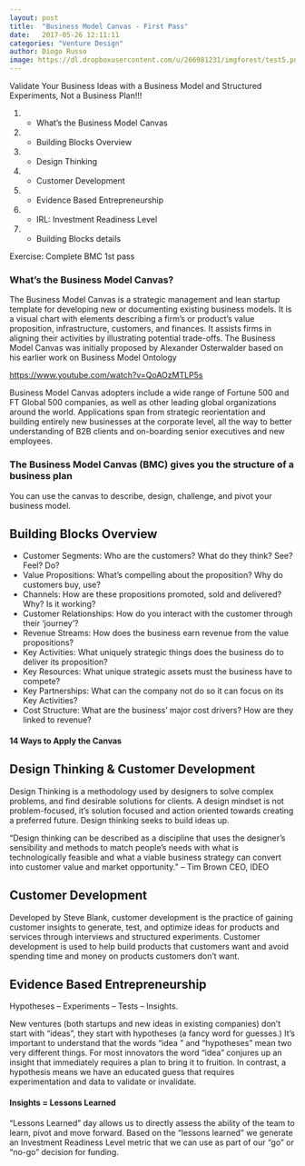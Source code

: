 ```yaml
---
layout: post
title:  "Business Model Canvas - First Pass"
date:   2017-05-26 12:11:11
categories: "Venture Design"
author: Diogo Russo
image: https://dl.dropboxusercontent.com/u/266981231/imgforest/test5.png
---
```


Validate Your Business Ideas with a Business Model and Structured Experiments, Not a Business Plan!!!

1. - What’s the Business Model Canvas
2. - Building Blocks Overview
3. - Design Thinking
4. - Customer Development
5. - Evidence Based Entrepreneurship
6. - IRL: Investment Readiness Level
7. - Building Blocks details

Exercise: Complete BMC 1st pass

### What’s the Business Model Canvas?

The Business Model Canvas is a strategic management and lean startup template
for developing new or documenting existing business models. It is a visual chart
with elements describing a firm’s or product’s value proposition, infrastructure,
customers, and finances. It assists firms in aligning their activities by illustrating
potential trade-offs.
The Business Model Canvas was initially proposed by Alexander Osterwalder
based on his earlier work on Business Model Ontology

https://www.youtube.com/watch?v=QoAOzMTLP5s

Business Model Canvas adopters include a wide range of Fortune 500 and FT Global 500 companies, as well as other leading global organizations around the world. Applications span from strategic reorientation and building entirely new businesses at the corporate level, all the way to better understanding of B2B clients and on-boarding senior executives and new employees.

### The Business Model Canvas (BMC) gives you the structure of a business plan

You can use the canvas to describe, design, challenge, and pivot your business model.

## Building Blocks Overview

- Customer Segments: Who are the customers? What do they think? See? Feel? Do?
- Value Propositions: What’s compelling about the proposition? Why do customers buy, use?
- Channels: How are these propositions promoted, sold and delivered? Why? Is it working?
- Customer Relationships: How do you interact with the customer through their ‘journey’?
- Revenue Streams: How does the business earn revenue from the value propositions?
- Key Activities: What uniquely strategic things does the business do to deliver its proposition?
- Key Resources: What unique strategic assets must the business have to compete?
- Key Partnerships: What can the company not do so it can focus on its Key Activities?
- Cost Structure: What are the business’ major cost drivers? How are they linked to revenue?

#### 14 Ways to Apply the Canvas

## Design Thinking & Customer Development

Design Thinking is a methodology used by designers to solve complex problems, and find desirable solutions
for clients. A design mindset is not problem-focused, it’s solution focused and action oriented towards creating a
preferred future. Design thinking seeks to build ideas up.

“Design thinking can be described as a discipline that uses the designer’s sensibility and methods to match people’s needs with what is technologically feasible and what a viable business strategy can convert into customer value and market opportunity.” – Tim Brown CEO, IDEO

## Customer Development

Developed by Steve Blank, customer development is the practice of gaining customer insights to generate,
test, and optimize ideas for products and services through interviews and structured experiments. Customer
development is used to help build products that customers want and avoid spending time and money on
products customers don’t want.

## Evidence Based Entrepreneurship
Hypotheses – Experiments – Tests – Insights.

New ventures (both startups and new ideas in existing companies) don’t start with “ideas”, they start with hypotheses (a fancy word for guesses.) It’s important to understand that the words “idea ” and “hypotheses” mean two very different things. For most innovators the word “idea” conjures up an insight that immediately requires a plan to bring it to fruition. In contrast, a hypothesis means we have an educated guess that requires experimentation and data to validate or invalidate.

#### Insights = Lessons Learned

“Lessons Learned” day allows us to directly assess the ability of the team to learn, pivot and move forward. Based on the “lessons learned” we generate an Investment Readiness Level metric that we can use as part of our “go” or “no-go” decision for funding.
